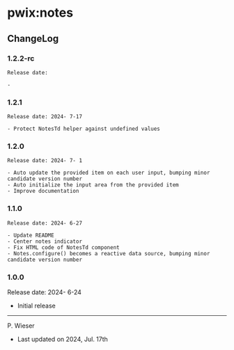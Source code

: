 # pwix:notes

## ChangeLog

### 1.2.2-rc

    Release date: 

    - 

### 1.2.1

    Release date: 2024- 7-17

    - Protect NotesTd helper against undefined values

### 1.2.0

    Release date: 2024- 7- 1

    - Auto update the provided item on each user input, bumping minor candidate version number
    - Auto initialize the input area from the provided item
    - Improve documentation

### 1.1.0

    Release date: 2024- 6-27

    - Update README
    - Center notes indicator
    - Fix HTML code of NotesTd component
    - Notes.configure() becomes a reactive data source, bumping minor candidate version number

### 1.0.0

Release date: 2024- 6-24

- Initial release

---
P. Wieser
- Last updated on 2024, Jul. 17th

